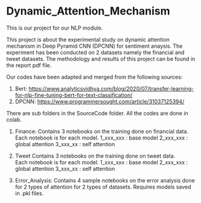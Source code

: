 # Dynamic_Attention_Mechanism

This is our project for our NLP module.

This project is about the experimental study on dynamic attention mechanism in Deep Pyramid CNN (DPCNN) for sentiment anaysis.
The experiment has been conducted on 2 datasets namely the financial and tweet datasets. The methodology and results of this project can be found in the report pdf file.

Our codes have been adapted and merged from the following sources:
1) Bert: https://www.analyticsvidhya.com/blog/2020/07/transfer-learning-for-nlp-fine-tuning-bert-for-text-classification/
2) DPCNN: https://www.programmersought.com/article/31037125394/


There are sub folders in the SourceCode folder. All the codes are done in colab.

1) Finance:
	Contains 3 notebooks on the training done on financial data.
	Each notebook is for each model.
	1_xxx_xxx : base model
	2_xxx_xxx : global attention
	3_xxx_xx : self attention


2) Tweet
	Contains 3 notebooks on the training done on tweet data.	
	Each notebook is for each model.
	1_xxx_xxx : base model
	2_xxx_xxx : global attention
	3_xxx_xx : self attention


3) Error_Analysis:
	Contains 4 sample notebooks on the error analysis done for 2 types of attention for 2 types of datasets.
	Requires models saved in .pkl files.

